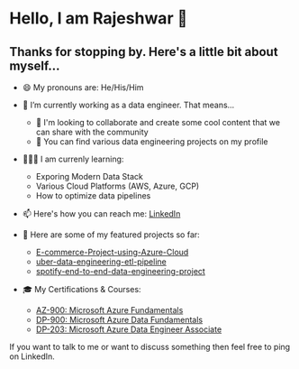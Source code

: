 # Hello, I am Rajeshwar 👋

## Thanks for stopping by. Here's a little bit about myself...


- 😄 My pronouns are: He/His/Him
- 🔭 I’m currently working as a data engineer. That means...
   - 💬 I'm looking to collaborate and create some cool content that we can share with the community
   - 🤘 You can find various data engineering projects on my profile
- 🧑🏻‍🏫 I am currenly learning:
   - Exporing Modern Data Stack
   - Various Cloud Platforms (AWS, Azure, GCP)
   - How to optimize data pipelines 
- 📫 Here's how you can reach me: [LinkedIn](https://www.linkedin.com/in/rajeshwarbusa/)
- 🤘 Here are some of my featured projects so far:
  - [E-commerce-Project-using-Azure-Cloud](https://github.com/Rajeshwar1399/E-commerce-Project-using-Azure-Cloud)
  - [uber-data-engineering-etl-pipeline](https://github.com/Rajeshwar1399/uber-data-engineering-etl-pipeline)
  - [spotify-end-to-end-data-engineering-project](https://github.com/Rajeshwar1399/spotify-end-to-end-data-engineering-project)

- 🎓 My Certifications & Courses:
  - [AZ-900: Microsoft Azure Fundamentals](https://www.credly.com/badges/aabf2cde-38cd-4bcc-8ebf-9b7f6f6c2f80/linked_in_profile)
  - [DP-900: Microsoft Azure Data Fundamentals](https://learn.microsoft.com/api/credentials/share/en-us/RajeshwarBusa-9609/CE2CFFFD05D9070A?sharingId=56AB6E7B466CEBF4)
  - [DP-203: Microsoft Azure Data Engineer Associate](https://learn.microsoft.com/api/credentials/share/en-us/RajeshwarBusa-9609/A21A1582D268FDE6?sharingId=56AB6E7B466CEBF4)
  
If you want to talk to me or want to discuss something then feel free to ping on LinkedIn.
